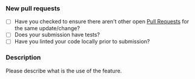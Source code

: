 ### New pull requests

* [ ] Have you checked to ensure there aren't other open [Pull Requests](/pulls) for the same update/change?
* [ ] Does your submission have tests?
* [ ] Have you linted your code locally prior to submission?

### Description

Please describe what is the use of the feature.
